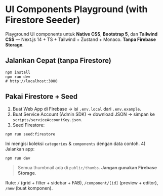 # UI Components Playground (with Firestore Seeder)

Playground UI components untuk **Native CSS**, **Bootstrap 5**, dan **Tailwind CSS** — Next.js 14 + TS + Tailwind + Zustand + Monaco. **Tanpa Firebase Storage**.

## Jalankan Cepat (tanpa Firestore)
```
npm install
npm run dev
# http://localhost:3000
```

## Pakai Firestore + Seed
1) Buat Web App di Firebase → isi `.env.local` dari `.env.example`.
2) Buat Service Account (Admin SDK) → download JSON → simpan ke `scripts/serviceAccountKey.json`.
3) Seed Firestore:
```
npm run seed:firestore
```
Ini mengisi koleksi `categories` & `components` dengan data contoh.
4) Jalankan app:
```
npm run dev
```

> Semua thumbnail ada di `public/thumbs`. **Jangan gunakan Firebase Storage**.

Rute: `/` (grid + filter + sidebar + FAB), `/component/[id]` (preview + editor), `/new` (buat komponen).
